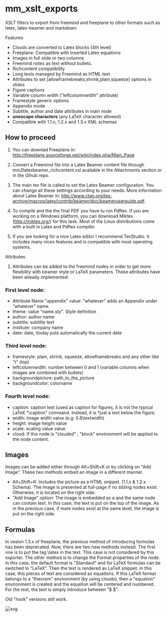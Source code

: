 mm_xslt_exports
===============



XSLT filters to export from freemind and freeplane to other formats such as latex, latex-beamer and markdown

Features

* Clouds are converted to Latex blocks (4th level)
* Freeplane: Compatible with inserted Latex equations
* Images in full slide or two columns
* Freemind notes as text without bullets.
* Richcontent compatibility
* Long texts managed by Freemind as HTML text.
* Attributes to set [allowframebreaks,shrink,plain,squeeze] options in slides
* Figure captions
* Variable column width ("leftcolumnwidth" attribute)
* Framestyle generic options
* Appendix mode
* Subtitle, author and date attributes in main node
* __unescape characters__ (any LaTeX character allowed)
* Compatible with 1.1.x, 1.2.x and 1.3.x XML schemas

## How to proceed

1. You can downlad Freeplane in: http://freeplane.sourceforge.net/wiki/index.php/Main_Page

1. Convert a Freemind file into a Latex Beamer content file through mm2latexbeamer_richcontent.xsl  available in the Attachments section or in the Gihub repo.

1. The main tex file is called to set the Latex Beamer configuration. You can change all these settings according to your needs. More information about Latex Beamer in: http://www.ctan.org/tex-archive/macros/latex/contrib/beamer/doc/beameruserguide.pdf. 

1. To compile and the the final PDF you have tu run Pdftex. If you are working on a Windows platform, you can download Miktex (http://miktex.org/) for this task. Most of the Linux distributions come with a built in Latex and Pdftex compiler.

1. If you are looking for a nice Latex editor I recommend TexStudio. It includes many nices features and is compatible with most operating systems.

Attributes

1. Attributes can be added to the freemind nodes in order to get more flexibility with beamer style or LaTeX parameters. These attributes have been already implemented:

### First level node:
* Attribute Name "appendix" value: "whatever" adds an Appendix under "whatever" name.
* theme: value "name.sty". Style  definition
* author: author name
* subtitle: subtitle text
* institute: company name
* date: date, \today puts automatically the current date

### Third level node:
* framestyle: plain, shrink, squeeze, allowframebreaks and any other like "t" (top)
* leftcolumnwidth: number between 0 and 1 (variable columns when images are combined with bullets)
* backgroundpicture: path_to_the_picture
* backgroundcolor: colorname

### Fourth level node:
* caption: caption text (used as caption for figures, it is not the typical LaTeX "\caption" command. Instead, it is *just a text below the figure.
* width: image width value (e.g: 0.8\textwidth)
* height: image height value
* scale: scaling value value
* cloud: If this node is "clouded" , "block" environment will be applied to the node content.

## Images
Images can be added either through Alt+Shift+K or by clicking on "Add Image". These two methods embed an image in a different manner. 
* Alt+Shift+K: Includes the picture as a HTML snippet. (1.1.x & 1.2.x Schema). The image is presented at full-page if no sibling nodes exist. Otherwise, it is located on the right side.
* "Add Image" option: The image is embedded as a <hook> and the same node can contain text. In this case, the text is put on the top of the image. As in the previous case, if more nodes exist at the same level, the image is put on the right side.

## Formulas
In vesion 1.3.x of freeplane, the previous method of introducing formulas has been deprecated. Now, there are two new methods instead. The first one is to put the tag \latex in the text. This case is not considered by this exporter. The other method is to change the Format properties of the node. In this case, the default format is "Standard" and for LaTeX formulas can be switched to "LaTeX". Then the text is rendered as LaTeX snippet. In this case, this pieces of text are considered as equations. If this LaTeX format belongs to a "theorem" environment (by using clouds), then a "equation" environment is created and the equation will be centered and numbered. For the rest, the text is simply introduce between "$ $".

Old "hook" versions still work.

<img src="http://imgh.us/freeplane_1.3.11_v0.5.svg"  alt="svg"/>
